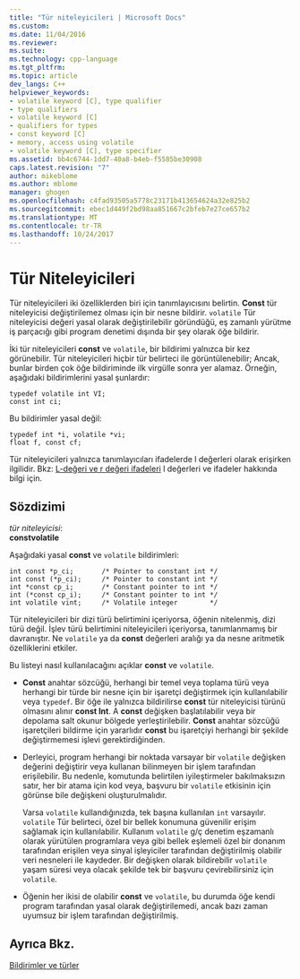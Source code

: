 ```yaml
---
title: "Tür niteleyicileri | Microsoft Docs"
ms.custom: 
ms.date: 11/04/2016
ms.reviewer: 
ms.suite: 
ms.technology: cpp-language
ms.tgt_pltfrm: 
ms.topic: article
dev_langs: C++
helpviewer_keywords:
- volatile keyword [C], type qualifier
- type qualifiers
- volatile keyword [C]
- qualifiers for types
- const keyword [C]
- memory, access using volatile
- volatile keyword [C], type specifier
ms.assetid: bb4c6744-1dd7-40a8-b4eb-f5585be30908
caps.latest.revision: "7"
author: mikeblome
ms.author: mblome
manager: ghogen
ms.openlocfilehash: c4fad93505a5778c23171b413654624a32e825b2
ms.sourcegitcommit: ebec1d449f2bd98aa851667c2bfeb7e27ce657b2
ms.translationtype: MT
ms.contentlocale: tr-TR
ms.lasthandoff: 10/24/2017
---
```

# <a name="type-qualifiers"></a>Tür Niteleyicileri
Tür niteleyicileri iki özelliklerden biri için tanımlayıcısını belirtin. **Const** tür niteleyicisi değiştirilemez olması için bir nesne bildirir. `volatile` Tür niteleyicisi değeri yasal olarak değiştirilebilir göründüğü, eş zamanlı yürütme iş parçacığı gibi program denetimi dışında bir şey olarak öğe bildirir.  
  
 İki tür niteleyicileri **const** ve `volatile`, bir bildirimi yalnızca bir kez görünebilir. Tür niteleyicileri hiçbir tür belirteci ile görüntülenebilir; Ancak, bunlar birden çok öğe bildiriminde ilk virgülle sonra yer alamaz. Örneğin, aşağıdaki bildirimlerini yasal şunlardır:  
  
```  
typedef volatile int VI;  
const int ci;  
```  
  
 Bu bildirimler yasal değil:  
  
```  
typedef int *i, volatile *vi;  
float f, const cf;     
```  
  
 Tür niteleyicileri yalnızca tanımlayıcıları ifadelerde l değerleri olarak erişirken ilgilidir. Bkz: [L-değeri ve r değeri ifadeleri](../c-language/l-value-and-r-value-expressions.md) l değerleri ve ifadeler hakkında bilgi için.  
  
## <a name="syntax"></a>Sözdizimi  
 *tür niteleyicisi*:  
 **constvolatile**  
  
 Aşağıdaki yasal **const** ve `volatile` bildirimleri:  
  
```  
int const *p_ci;       /* Pointer to constant int */  
int const (*p_ci);     /* Pointer to constant int */  
int *const cp_i;       /* Constant pointer to int */  
int (*const cp_i);     /* Constant pointer to int */  
int volatile vint;     /* Volatile integer        */  
```  
  
 Tür niteleyicileri bir dizi türü belirtimini içeriyorsa, öğenin nitelenmiş, dizi türü değil. İşlev türü belirtimini niteleyicileri içeriyorsa, tanımlanmamış bir davranıştır. Ne `volatile` ya da **const** değerleri aralığı ya da nesne aritmetik özelliklerini etkiler.  
  
 Bu listeyi nasıl kullanılacağını açıklar **const** ve `volatile`.  
  
-   **Const** anahtar sözcüğü, herhangi bir temel veya toplama türü veya herhangi bir türde bir nesne için bir işaretçi değiştirmek için kullanılabilir veya `typedef`. Bir öğe ile yalnızca bildirilirse **const** tür niteleyicisi türünü olmasını alınır **const Int**. A **const** değişken başlatılabilir veya bir depolama salt okunur bölgede yerleştirilebilir. **Const** anahtar sözcüğü işaretçileri bildirme için yararlıdır **const** bu işaretçiyi herhangi bir şekilde değiştirmemesi işlevi gerektirdiğinden.  
  
-   Derleyici, program herhangi bir noktada varsayar bir `volatile` değişken değerini değiştirir veya kullanan bilinmeyen bir işlem tarafından erişilebilir. Bu nedenle, komutunda belirtilen iyileştirmeler bakılmaksızın satır, her bir atama için kod veya, başvuru bir `volatile` etkisinin için görünse bile değişkeni oluşturulmalıdır.  
  
     Varsa `volatile` kullandığınızda, tek başına kullanılan `int` varsayılır. `volatile` Tür belirteci, özel bir bellek konumuna güvenilir erişim sağlamak için kullanılabilir. Kullanım `volatile` g/ç denetim eşzamanlı olarak yürütülen programlara veya gibi bellek eşlemeli özel bir donanım tarafından erişilen veya sinyal işleyiciler tarafından değiştirilmiş olabilir veri nesneleri ile kaydeder. Bir değişken olarak bildirebilir `volatile` yaşam süresi veya olacak şekilde tek bir başvuru çevirebilirsiniz için `volatile`.  
  
-   Öğenin her ikisi de olabilir **const** ve `volatile`, bu durumda öğe kendi program tarafından yasal olarak değiştirilemedi, ancak bazı zaman uyumsuz bir işlem tarafından değiştirilmiş.  
  
## <a name="see-also"></a>Ayrıca Bkz.  
 [Bildirimler ve türler](../c-language/declarations-and-types.md)
